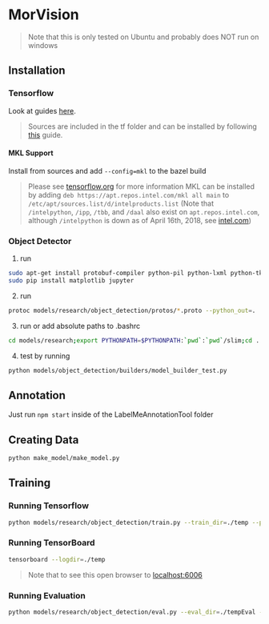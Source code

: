 # MorVision

> Note that this is only tested on Ubuntu and probably does NOT run on windows

## Installation

### Tensorflow

Look at guides [here](tensorflow.org/install).
> Sources are included in the tf folder and can be installed by following [this](tensorflow.org/install/install_sources) guide.

#### MKL Support

Install from sources and add `--config=mkl` to the bazel build
> Please see [tensorflow.org](https://www.tensorflow.org/performance/performance_guide#optimizing_for_cpu) for more information
> MKL can be installed by adding `deb https://apt.repos.intel.com/mkl all main` to `/etc/apt/sources.list/d/intelproducts.list` (Note that `/intelpython`, `/ipp`, `/tbb`, and `/daal` also exist on `apt.repos.intel.com`, although `/intelpython` is down as of April 16th, 2018, see [intel.com](https://software.intel.com/en-us/articles/installing-intel-free-libs-and-python-apt-repo))

### Object Detector

1. run
``` bash
sudo apt-get install protobuf-compiler python-pil python-lxml python-tk
sudo pip install matplotlib jupyter
```
2. run
```bash
protoc models/research/object_detection/protos/*.proto --python_out=.
```
3. run or add absolute paths to .bashrc
```bash
cd models/research;export PYTHONPATH=$PYTHONPATH:`pwd`:`pwd`/slim;cd ../..
```
4. test by running
```bash
python models/object_detection/builders/model_builder_test.py
```

## Annotation

Just run `npm start` inside of the LabelMeAnnotationTool folder

## Creating Data

```bash
python make_model/make_model.py
```

## Training

### Running Tensorflow

```bash
python models/research/object_detection/train.py --train_dir=./temp --pipeline_config_path=/home/elias/Desktop/web/morvision/make_model/embedded_ssd_mobilenet_v1_coco.config
```

### Running TensorBoard

```bash
tensorboard --logdir=./temp
```

> Note that to see this open browser to [localhost:6006](localhost:6006)

### Running Evaluation

```bash
python models/research/object_detection/eval.py --eval_dir=./tempEval --pipeline_config_path=/home/elias/Desktop/web/morvision/make_model/embedded_ssd_mobilenet_v1_coco.config
```
